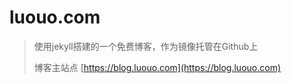 # luouo.com

> 使用jekyll搭建的一个免费博客，作为镜像托管在Github上
>
> 博客主站点 [https://blog.luouo.com](https://blog.luouo.com)

